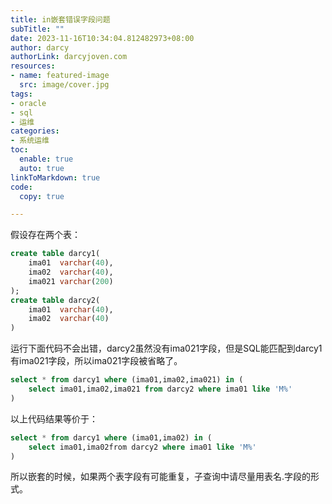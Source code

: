 ```yaml
---
title: in嵌套错误字段问题
subTitle: ""
date: 2023-11-16T10:34:04.812482973+08:00
author: darcy
authorLink: darcyjoven.com
resources:
- name: featured-image
  src: image/cover.jpg
tags:
- oracle
- sql
- 运维
categories:
- 系统运维
toc:
  enable: true
  auto: true
linkToMarkdown: true
code:
  copy: true

---
```

假设存在两个表：

```sql
create table darcy1(
	ima01  varchar(40),
	ima02  varchar(40),
	ima021 varchar(200)
);
create table darcy2(
	ima01  varchar(40),
	ima02  varchar(40)
)
```

运行下面代码不会出错，darcy2虽然没有ima021字段，但是SQL能匹配到darcy1有ima021字段，所以ima021字段被省略了。

```sql
select * from darcy1 where (ima01,ima02,ima021) in (
	select ima01,ima02,ima021 from darcy2 where ima01 like 'M%'
)
```

以上代码结果等价于：

```sql
select * from darcy1 where (ima01,ima02) in (
	select ima01,ima02from darcy2 where ima01 like 'M%'
)
```

所以嵌套的时候，如果两个表字段有可能重复，子查询中请尽量用表名.字段的形式。

